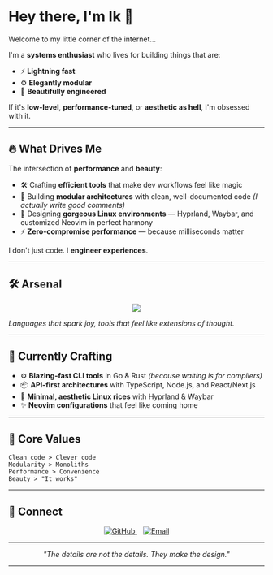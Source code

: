 # Hey there, I'm Ik 👋

Welcome to my little corner of the internet...

I'm a **systems enthusiast** who lives for building things that are:
- ⚡ **Lightning fast**
- ⚙️ **Elegantly modular** 
- 💅 **Beautifully engineered**

If it's **low-level**, **performance-tuned**, or **aesthetic as hell**, I'm obsessed with it.

---

## 🔥 What Drives Me

The intersection of **performance** and **beauty**:
- 🛠️ Crafting **efficient tools** that make dev workflows feel like magic
- 🧩 Building **modular architectures** with clean, well-documented code *(I actually write good comments)*
- 🎨 Designing **gorgeous Linux environments** — Hyprland, Waybar, and customized Neovim in perfect harmony
- ⚡ **Zero-compromise performance** — because milliseconds matter

I don't just code. I **engineer experiences**.

---

## 🛠️ Arsenal

<p align="center">
  <a href="https://skillicons.dev">
    <img src="https://skillicons.dev/icons?i=rust,go,typescript,nodejs,react,nextjs,linux,neovim" />
  </a>
</p>

*Languages that spark joy, tools that feel like extensions of thought.*

---

## 🚀 Currently Crafting

- ⚙️ **Blazing-fast CLI tools** in Go & Rust *(because waiting is for compilers)*
- 📦 **API-first architectures** with TypeScript, Node.js, and React/Next.js
- 🎨 **Minimal, aesthetic Linux rices** with Hyprland & Waybar
- ✨ **Neovim configurations** that feel like coming home

---

## 💎 Core Values

```
Clean code > Clever code
Modularity > Monoliths  
Performance > Convenience
Beauty > "It works"
```

---

## 📡 Connect

<p align="center">
  <a href="https://github.com/Ik-cyber">
    <img src="https://img.shields.io/badge/GitHub-000000?style=for-the-badge&logo=github&logoColor=white&labelColor=000000&color=1a1a1a" alt="GitHub" />
  </a>
  &nbsp;&nbsp;
  <a href="mailto:numterminal@gmail.com">
    <img src="https://img.shields.io/badge/Email-000000?style=for-the-badge&logo=gmail&logoColor=white&labelColor=000000&color=1a1a1a" alt="Email" />
  </a>
</p>

---

<p align="center">
  <i>"The details are not the details. They make the design."</i>
</p>

---

<!--- Optional GitHub Stats Section -->
<!-- 
<p align="center">
  <img src="https://github-readme-stats.vercel.app/api?username=Ik-cyber&theme=dark&show_icons=true&hide_border=true&count_private=true" alt="GitHub Stats">
</p>

<p align="center">
  <img src="https://github-readme-stats.vercel.app/api/top-langs/?username=Ik-cyber&layout=compact&theme=dark&hide_title=true&hide_border=true" alt="Top Languages">
</p>

<p align="center">
  <img src="https://github-readme-streak-stats.herokuapp.com/?user=Ik-cyber&theme=dark&hide_border=true" alt="GitHub Streak">
</p>
-->

